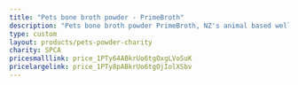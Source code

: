 ```yaml
---
title: "Pets bone broth powder - PrimeBroth"
description: "Pets bone broth powder PrimeBroth, NZ's animal based wellness drink for pets"
type: custom
layout: products/pets-powder-charity
charity: SPCA
pricesmalllink: price_1PTy64ABkrUo6tgOxgLVoSuK
pricelargelink: price_1PTy8pABkrUo6tgOjIolXSbv
---
```



